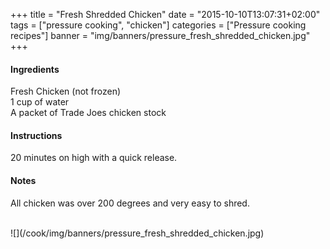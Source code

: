 +++
title = "Fresh Shredded Chicken"
date = "2015-10-10T13:07:31+02:00"
tags = ["pressure cooking", "chicken"]
categories = ["Pressure cooking recipes"]
banner = "img/banners/pressure_fresh_shredded_chicken.jpg"
+++

#### Ingredients
Fresh Chicken (not frozen)  
1 cup of water  
A packet of Trade Joes chicken stock  

#### Instructions
20 minutes on high with a quick release.  

#### Notes
All chicken was over 200 degrees and very easy to shred.

<br>
![](/cook/img/banners/pressure_fresh_shredded_chicken.jpg)
